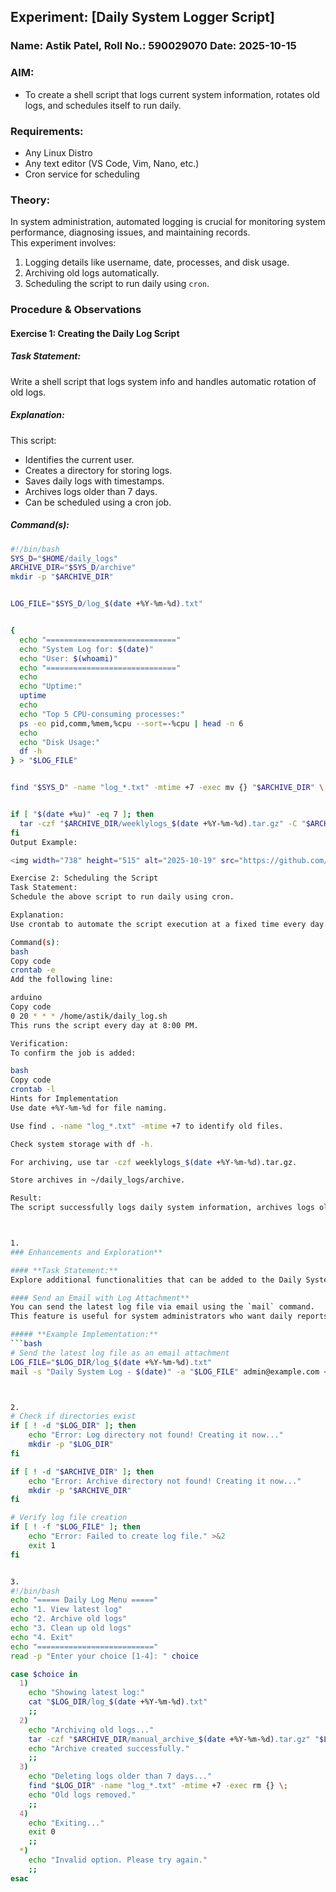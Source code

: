 ## Experiment: [Daily System Logger Script]
### Name: Astik Patel, Roll No.: 590029070 Date: 2025-10-15

### AIM:
* To create a shell script that logs current system information, rotates old logs, and schedules itself to run daily.

### Requirements:
* Any Linux Distro  
* Any text editor (VS Code, Vim, Nano, etc.)  
* Cron service for scheduling  



### Theory:
In system administration, automated logging is crucial for monitoring system performance, diagnosing issues, and maintaining records.  
This experiment involves:
1. Logging details like username, date, processes, and disk usage.  
2. Archiving old logs automatically.  
3. Scheduling the script to run daily using `cron`.



### Procedure & Observations

#### **Exercise 1: Creating the Daily Log Script**

##### **Task Statement:**
Write a shell script that logs system info and handles automatic rotation of old logs.

##### **Explanation:**
This script:
- Identifies the current user.  
- Creates a directory for storing logs.  
- Saves daily logs with timestamps.  
- Archives logs older than 7 days.  
- Can be scheduled using a cron job.  

##### **Command(s):**

```bash
#!/bin/bash
SYS_D="$HOME/daily_logs"
ARCHIVE_DIR="$SYS_D/archive"
mkdir -p "$ARCHIVE_DIR"


LOG_FILE="$SYS_D/log_$(date +%Y-%m-%d).txt"


{
  echo "============================="
  echo "System Log for: $(date)"
  echo "User: $(whoami)"
  echo "============================="
  echo
  echo "Uptime:"
  uptime
  echo
  echo "Top 5 CPU-consuming processes:"
  ps -eo pid,comm,%mem,%cpu --sort=-%cpu | head -n 6
  echo
  echo "Disk Usage:"
  df -h
} > "$LOG_FILE"


find "$SYS_D" -name "log_*.txt" -mtime +7 -exec mv {} "$ARCHIVE_DIR" \;


if [ "$(date +%u)" -eq 7 ]; then
  tar -czf "$ARCHIVE_DIR/weeklylogs_$(date +%Y-%m-%d).tar.gz" -C "$ARCHIVE_DIR" .
fi
Output Example:

<img width="738" height="515" alt="2025-10-19" src="https://github.com/user-attachments/assets/6d3c7bf4-ff67-4ca5-af62-88c4893e6eee" />

Exercise 2: Scheduling the Script
Task Statement:
Schedule the above script to run daily using cron.

Explanation:
Use crontab to automate the script execution at a fixed time every day.

Command(s):
bash
Copy code
crontab -e
Add the following line:

arduino
Copy code
0 20 * * * /home/astik/daily_log.sh
This runs the script every day at 8:00 PM.

Verification:
To confirm the job is added:

bash
Copy code
crontab -l
Hints for Implementation
Use date +%Y-%m-%d for file naming.

Use find . -name "log_*.txt" -mtime +7 to identify old files.

Check system storage with df -h.

For archiving, use tar -czf weeklylogs_$(date +%Y-%m-%d).tar.gz.

Store archives in ~/daily_logs/archive.

Result:
The script successfully logs daily system information, archives logs older than 7 days, and schedules itself to run daily using a cron job.



1.
### Enhancements and Exploration**

#### **Task Statement:**
Explore additional functionalities that can be added to the Daily System Logger script to improve automation, usability, and robustness.

#### Send an Email with Log Attachment**
You can send the latest log file via email using the `mail` command.  
This feature is useful for system administrators who want daily reports in their inbox.

##### **Example Implementation:**
```bash
# Send the latest log file as an email attachment
LOG_FILE="$LOG_DIR/log_$(date +%Y-%m-%d).txt"
mail -s "Daily System Log - $(date)" -a "$LOG_FILE" admin@example.com < /dev/null



2.
# Check if directories exist
if [ ! -d "$LOG_DIR" ]; then
    echo "Error: Log directory not found! Creating it now..."
    mkdir -p "$LOG_DIR"
fi

if [ ! -d "$ARCHIVE_DIR" ]; then
    echo "Error: Archive directory not found! Creating it now..."
    mkdir -p "$ARCHIVE_DIR"
fi

# Verify log file creation
if [ ! -f "$LOG_FILE" ]; then
    echo "Error: Failed to create log file." >&2
    exit 1
fi


3.
#!/bin/bash
echo "===== Daily Log Menu ====="
echo "1. View latest log"
echo "2. Archive old logs"
echo "3. Clean up old logs"
echo "4. Exit"
echo "=========================="
read -p "Enter your choice [1-4]: " choice

case $choice in
  1)
    echo "Showing latest log:"
    cat "$LOG_DIR/log_$(date +%Y-%m-%d).txt"
    ;;
  2)
    echo "Archiving old logs..."
    tar -czf "$ARCHIVE_DIR/manual_archive_$(date +%Y-%m-%d).tar.gz" "$LOG_DIR"/log_*.txt
    echo "Archive created successfully."
    ;;
  3)
    echo "Deleting logs older than 7 days..."
    find "$LOG_DIR" -name "log_*.txt" -mtime +7 -exec rm {} \;
    echo "Old logs removed."
    ;;
  4)
    echo "Exiting..."
    exit 0
    ;;
  *)
    echo "Invalid option. Please try again."
    ;;
esac

